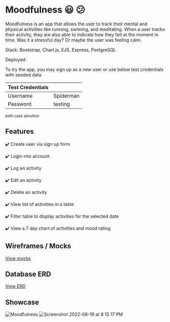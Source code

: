 # Moodfulness :smiley: :confused:

Moodfulness is an app that allows the user to track their mental and physical activities like running, swiming, and meditating. When a user tracks their activity, they are also able to indicate how they felt at the moment in time. Was it a stressful day? Or maybe the user was feeling calm.

Stack: Bootstrap, Chart.js, EJS, Express, PostgreSQL

Deployed:

To try the app, you may sign up as a new user or use below test credentials with seeded data

| Test Credentials |           |
| ---------------- | --------- |
| Username         | Spiderman |
| Password         | testing   |

<sub>both case sensitive</sub>

## Features

:heavy_check_mark: Create user via sign up form

:heavy_check_mark: Login into account

:heavy_check_mark: Log an activity

:heavy_check_mark: Edit an activity

:heavy_check_mark: Delete an activity

:heavy_check_mark: View list of activities in a table

:heavy_check_mark: Filter table to display activities for the selected date

:heavy_check_mark: View a 7 day chart of activities and mood rating

## Wireframes / Mocks

[View mocks](https://drive.google.com/file/d/1LPsdF-UT-8aMQtY8OZG4_JoxAMdcesGs/view?usp=sharing)

## Database ERD

[View ERD](https://drive.google.com/file/d/1cTnziqYRYkNARFd1KVk-AHq9P61VMM5e/view?usp=sharing)

## Showcase

![Moodfulness](https://user-images.githubusercontent.com/86565793/185615501-90972333-993f-4680-a4d6-3d2ee80deef0.png)
![Screenshot 2022-08-19 at 8 15 17 PM](https://user-images.githubusercontent.com/86565793/185616375-df3af6ee-1fe6-41eb-9ace-7b7eeb8b7070.png)
